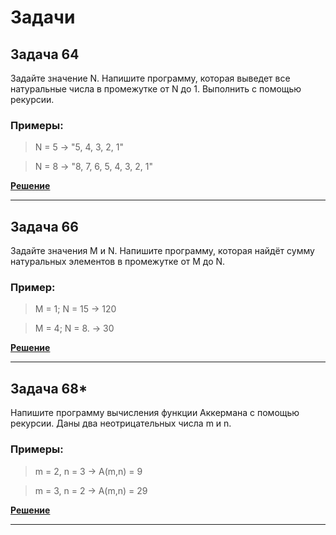 # Задачи

## Задача 64

Задайте значение N. Напишите программу, которая выведет все натуральные числа в промежутке от N до 1. Выполнить с помощью рекурсии.

### Примеры:

>N = 5 -> "5, 4, 3, 2, 1"

>N = 8 -> "8, 7, 6, 5, 4, 3, 2, 1"

[**Решение**](../Homework9/ex64/Program.cs)

***

## Задача 66

Задайте значения M и N. Напишите программу, которая найдёт сумму натуральных элементов в промежутке от M до N.

### Пример:

>M = 1; N = 15 -> 120

>M = 4; N = 8. -> 30

[**Решение**](../Homework9/ex66/Program.cs)

***

## Задача 68*

Напишите программу вычисления функции Аккермана с помощью рекурсии. Даны два неотрицательных числа m и n.

### Примеры:

>m = 2, n = 3 -> A(m,n) = 9

>m = 3, n = 2 -> A(m,n) = 29

[**Решение**](../Homework9/ex68/Program.cs)

***